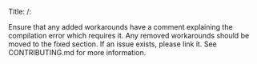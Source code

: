 Title: <category>/<package>: <description>

Ensure that any added workarounds have a comment explaining the compilation error which requires it.
Any removed workarounds should be moved to the fixed section.
If an issue exists, please link it.
See CONTRIBUTING.md for more information.
